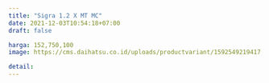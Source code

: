 ```yaml
---
title: "Sigra 1.2 X MT MC"
date: 2021-12-03T10:54:18+07:00
draft: false

harga: 152,750,100
image: https://cms.daihatsu.co.id/uploads/productvariant/1592549219417.png

detail: 
---
```


